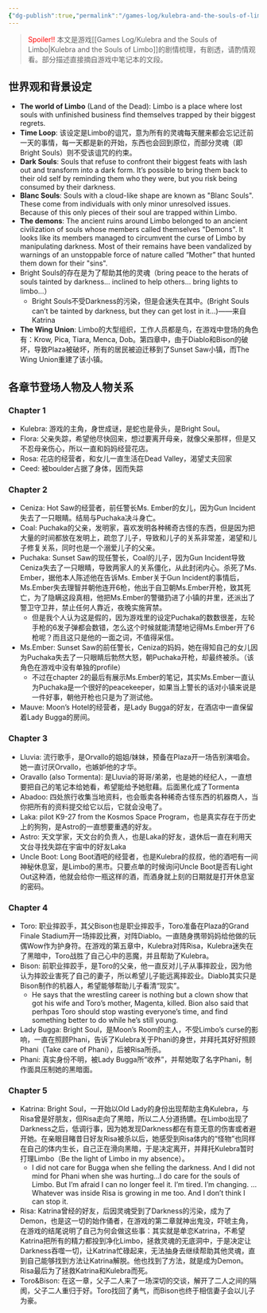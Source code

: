 ```yaml
---
{"dg-publish":true,"permalink":"/games-log/kulebra-and-the-souls-of-limbo-outline/","created":"2025-06-15T14:50:18.135+08:00"}
---
```


> <font color="#ff0000">Spoiler!!</font> 本文是游戏[[Games Log/Kulebra and the Souls of Limbo\|Kulebra and the Souls of Limbo]]的剧情梳理，有剧透，请酌情观看。部分描述直接摘自游戏中笔记本的文段。

## 世界观和背景设定

- **The world of Limbo** (Land of the Dead): Limbo is a place where lost souls with unfinished business find themselves trapped by their biggest regrets.
- **Time Loop**: 该设定是Limbo的诅咒，意为所有的灵魂每天醒来都会忘记迁前一天的事情，每一天都是新的开始，东西也会回到原位，而部分灵魂（即Bright Souls）则不受该诅咒的约束。
- **Dark Souls**: Souls that refuse to confront their biggest feats with lash out and transform into a dark form. It’s possible to bring them back to their old self by reminding them who they were, but you risk being consumed by their darkness.
- **Blanc Souls**: Souls with a cloud-like shape are known as "Blanc Souls". These come from individuals with only minor unresolved issues. Because of this only pieces of their soul are trapped within Limbo.
- **The demons**: The ancient ruins around Limbo belonged to an ancient civilization of souls whose members called themselves "Demons". It looks like its members managed to circumvent the curse of Limbo by manipulating darkness. Most of their remains have been vandalized by warnings of an unstoppable force of nature called “Mother” that hunted them down for their "sins".
- Bright Souls的存在是为了帮助其他的灵魂（bring peace to the herats of souls tainted by darkness… inclined to help others… bring lights to limbo…）
	- Bright Souls不受Darkness的污染，但是会迷失在其中。(Bright Souls can’t be tainted by darkness, but they can get lost in it…)——来自Katrina
- **The Wing Union**: Limbo的大型组织，工作人员都是鸟，在游戏中登场的角色有：Krow, Pica, Tiara, Menca, Dob。第四章中，由于Diablo和Bison的破坏，导致Plaza被破坏，所有的居民被迫迁移到了Sunset Saw小镇，而The Wing Union重建了该小镇。

## 各章节登场人物及人物关系

### Chapter 1

- Kulebra: 游戏的主角，身世成谜，是蛇也是骨头，是Bright Soul。
- Flora: 父亲失踪，希望他尽快回来，想过要离开母亲，就像父亲那样，但是又不忍母亲伤心，所以一直和妈妈经营花店。
- Rosa: 花店的经营者，和女儿一直生活在Dead Valley，渴望丈夫回家
- Ceed: 被boulder占据了身体，因而失踪

### Chapter 2

- Ceniza: Hot Saw的经营者，前任警长Ms. Ember的女儿，因为Gun Incident失去了一只眼睛。结局与Puchaka决斗身亡。
- Coal: Puchaka的父亲，发明家，喜欢发明各种稀奇古怪的东西，但是因为把大量的时间都放在发明上，疏忽了儿子，导致和儿子的关系非常差，渴望和儿子修复关系，同时也是一个溺爱儿子的父亲。
- Puchaka: Sunset Saw的现任警长，Coal的儿子，因为Gun Incident导致Ceniza失去了一只眼睛，导致两家人的关系僵化，从此封闭内心。杀死了Ms. Ember，据他本人陈述他在告诉Ms. Ember关于Gun Incident的事情后，Ms.Ember失去理智并朝他连开6枪，他出于自卫朝Ms.Ember开枪，致其死亡，为了隐瞒这段真相，他把Ms.Ember的警徽扔进了小镇的井里，还派出了警卫守卫井，禁止任何人靠近，夜晚实施宵禁。
	- 但是我个人认为这是假的，因为游戏里的设定Puchaka的数数很差，左轮手枪的6发子弹都会数错，怎么这个时候就能清楚地记得Ms.Ember开了6枪呢？而且这只是他的一面之词，不值得采信。
- Ms.Ember: Sunset Saw的前任警长，Ceniza的妈妈，她在得知自己的女儿因为Puchaka失去了一只眼睛后勃然大怒，朝Puchaka开枪，却最终被杀。（该角色在游戏中没有单独的profile）
	- 不过在chapter 2的最后有展示Ms.Ember的笔记，其实Ms.Ember一直认为Puchaka是一个很好的peacekeeper，如果当上警长的话对小镇来说是一件好事，朝他开枪也只是为了测试他。
- Mauve: Moon’s Hotel的经营者，是Lady Bugga的好友，在酒店中一直保留着Lady Bugga的房间。

### Chapter 3 

- Lluvia: 流行歌手，是Orvallo的姐姐/妹妹，预备在Plaza开一场告别演唱会。她一直讨厌Orvallo，也嫉妒他的才华。
- Oravallo (also Tormenta): 是Lluvia的哥哥/弟弟，也是她的经纪人，一直想要把自己的笔记本给她看，希望能给予她慰藉。后面黑化成了Tormenta
- Abadoo: 四处旅行收集当地资料，也会贩卖各种稀奇古怪东西的机器商人，当你把所有的资料提交给它以后，它就会没电了。
- Laka: pilot K9-27 from the Kosmos Space Program，也是真实存在于历史上的狗狗，是Astro的一直想要重遇的好友。
- Astro: 天文学家，天文台的负责人，也是Laka的好友，退休后一直在利用天文台寻找失踪在宇宙中的好友Laka
- Uncle Boot: Long Boot酒吧的经营者，也是Kulebra的叔叔，他的酒吧有一间神秘休息室，是Limbo的黑市。只要点单的时候询问Uncle Boot是否有Light Out这种酒，他就会给你一瓶这样的酒，而酒身就上刻的日期就是打开休息室的密码。

### Chapter 4

- Toro: 职业摔跤手，其父Bison也是职业摔跤手，Toro准备在Plaza的Grand Finale Stadium开一场摔跤比赛，对阵Diablo。一直随身携带妈妈给他做的玩偶Wow作为护身符。在游戏的第五章中，Kulebra对阵Risa，Kulebra迷失在了黑暗中，Toro战胜了自己心中的恶魔，并且帮助了Kulebra。
- Bison: 前职业摔跤手，是Toro的父亲，他一直反对儿子从事摔跤业，因为他认为摔跤业害死了自己的妻子，所以希望儿子能远离摔跤业。Diablo其实只是Bison制作的机器人，希望能够帮助儿子看清“现实”。
	- He says that the wrestling career is nothing but a clown show that got his wife and Toro’s mother, Magenta, killed. Bion also said that perhpas Toro should stop wasting everyone’s time, and find something better to do while he’s still young.
- Lady Bugga: Bright Soul，是Moon’s Room的主人，不受Limbo’s curse的影响，一直在照顾Phani，告诉了Kulebra关于Phani的身世，并拜托其好好照顾Phani（Take care of Phani），后被Risa所杀。
- Phani: 真实身份不明，被Lady Bugga所“收养”，并帮她取了名字Phani，制作面具压制她的黑暗面。

### Chapter 5

- Katrina: Bright Soul，一开始以Old Lady的身份出现帮助主角Kulebra，与Risa曾是好朋友，但Risa走向了黑暗，所以二人分道扬镳。在Limbo出现了Darkness之后，低调行事，因为她发现Darkness都在有意无意的伤害或者避开她。在亲眼目睹昔日好友Risa被杀以后，她感受到Risa体内的“怪物”也同样在自己的体内生长，自己正在滑向黑暗，于是决定离开，并拜托Kulebra暂时打理Limbo（Be the light of Limbo in my absence）。
	- I did not care for Bugga when she felling the darkness. And I did not mind for Phani when she was hurting…I do care for the souls of Limbo. But I’m afraid I can no longer feel it. I’m tired. I’m changing. … Whatever was inside Risa is growing in me too. And I don’t think I can stop it. 
- Risa: Katrina曾经的好友，后因灵魂受到了Darkness的污染，成为了Demon，也是这一切的始作俑者，在游戏的第二章就神出鬼没，吓唬主角，在游戏的结尾说明了自己为何会做这些事：其实就是单恋Katrina，不希望Katrina把所有的精力都投到净化Limbo，拯救灵魂的无底洞中，于是决定让Darkness吞噬一切，让Katrina忙碌起来，无法抽身去继续帮助其他灵魂，直到自己能够找到方法让Katrina解脱。他也找到了方法，就是成为Demon。Risa最后为了拯救Katrina和Kulebra而死。
- Toro&Bison: 在这一章，父子二人来了一场深切的交谈，解开了二人之间的隔阂，父子二人重归于好。Toro找回了勇气，而Bison也终于相信妻子会以儿子为豪。